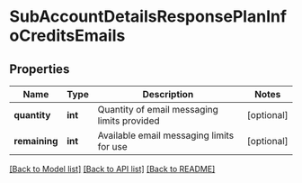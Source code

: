 # SubAccountDetailsResponsePlanInfoCreditsEmails

## Properties
Name | Type | Description | Notes
------------ | ------------- | ------------- | -------------
**quantity** | **int** | Quantity of email messaging limits provided | [optional] 
**remaining** | **int** | Available email messaging limits for use | [optional] 

[[Back to Model list]](../README.md#documentation-for-models) [[Back to API list]](../README.md#documentation-for-api-endpoints) [[Back to README]](../README.md)


